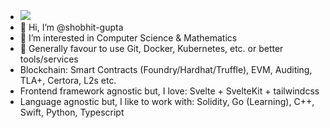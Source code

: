 - <img src="https://www.codewars.com/users/shobhit-gupta/badges/small" />
- 👋 Hi, I’m @shobhit-gupta
- 👀 I’m interested in Computer Science & Mathematics 
- 🤖 Generally favour to use Git, Docker, Kubernetes, etc. or better tools/services
- Blockchain: Smart Contracts (Foundry/Hardhat/Truffle), EVM, Auditing, TLA+, Certora, L2s etc.
- Frontend framework agnostic but, I love: Svelte + SvelteKit + tailwindcss
- Language agnostic but, I like to work with: Solidity, Go (Learning), C++, Swift, Python, Typescript


<!---
shobhit-gupta/shobhit-gupta is a ✨ special ✨ repository because its `README.md` (this file) appears on your GitHub profile.
You can click the Preview link to take a look at your changes.
--->

